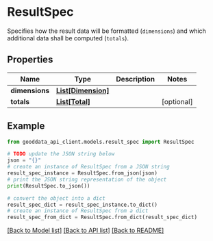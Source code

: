 # ResultSpec

Specifies how the result data will be formatted (```dimensions```) and which additional data shall be computed (```totals```).

## Properties

Name | Type | Description | Notes
------------ | ------------- | ------------- | -------------
**dimensions** | [**List[Dimension]**](Dimension.md) |  | 
**totals** | [**List[Total]**](Total.md) |  | [optional] 

## Example

```python
from gooddata_api_client.models.result_spec import ResultSpec

# TODO update the JSON string below
json = "{}"
# create an instance of ResultSpec from a JSON string
result_spec_instance = ResultSpec.from_json(json)
# print the JSON string representation of the object
print(ResultSpec.to_json())

# convert the object into a dict
result_spec_dict = result_spec_instance.to_dict()
# create an instance of ResultSpec from a dict
result_spec_from_dict = ResultSpec.from_dict(result_spec_dict)
```
[[Back to Model list]](../README.md#documentation-for-models) [[Back to API list]](../README.md#documentation-for-api-endpoints) [[Back to README]](../README.md)


